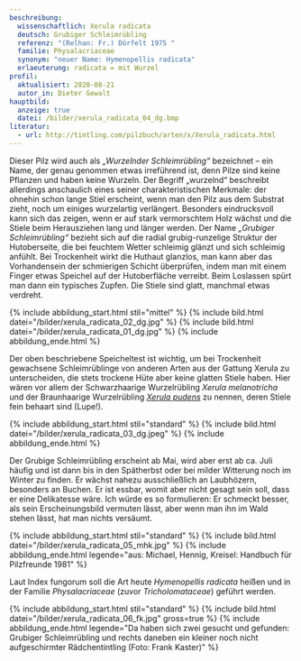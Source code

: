 ```yaml
---
beschreibung:
  wissenschaftlich: Xerula radicata
  deutsch: Grubiger Schleimrübling
  referenz: "(Relhan: Fr.) Dörfelt 1975 "
  familie: Physalacriaceae
  synonym: "neuer Name: Hymenopellis radicata"
  erlaeuterung: radicata = mit Wurzel
profil:
  aktualisiert: 2020-08-21
  autor_in: Dieter Gewalt
hauptbild:
  anzeige: true
  datei: /bilder/xerula_radicata_04_dg.bmp
literatur:
  - url: http://tintling.com/pilzbuch/arten/x/Xerula_radicata.html
---
```

Dieser Pilz wird auch als *„Wurzelnder Schleimrübling“* bezeichnet – ein Name, der genau genommen etwas irreführend ist, denn Pilze sind keine Pflanzen und haben keine Wurzeln. Der Begriff „wurzelnd“ beschreibt allerdings anschaulich eines seiner charakteristischen Merkmale: der ohnehin schon lange Stiel erscheint, wenn man den Pilz aus dem Substrat zieht, noch um einiges wurzelartig verlängert. Besonders eindrucksvoll kann sich das zeigen, wenn er auf stark vermorschtem Holz wächst und die Stiele beim Herausziehen lang und länger werden. Der Name *„Grubiger Schleimrübling“* bezieht sich auf die radial grubig-runzelige Struktur der Hutoberseite, die bei feuchtem Wetter schleimig glänzt und sich schleimig anfühlt. Bei Trockenheit wirkt die Huthaut glanzlos, man kann aber das Vorhandensein der schmierigen Schicht überprüfen, indem man mit einem Finger etwas Speichel auf der Hutoberfläche verreibt. Beim Loslassen spürt man dann ein typisches Zupfen. Die Stiele sind glatt, manchmal etwas verdreht.

{% include abbildung_start.html stil="mittel" %}
{% include bild.html datei="/bilder/xerula_radicata_02_dg.jpg" %}
{% include bild.html datei="/bilder/xerula_radicata_01_dg.jpg" %}
{% include abbildung_ende.html %}

Der oben beschriebene Speicheltest ist wichtig, um bei Trockenheit gewachsene Schleimrüblinge von anderen Arten aus der Gattung Xerula zu unterscheiden, die stets trockene Hüte aber keine glatten Stiele haben. Hier wären vor allem der Schwarzhaarige Wurzelrübling *Xerula melanotricha* und der Braunhaarige Wurzelrübling *[Xerula pudens](/pilze/xerula-pudens-braunhaariger-wurzelrübling)* zu nennen, deren Stiele fein behaart sind (Lupe!). 

{% include abbildung_start.html stil="standard" %}
{% include bild.html datei="/bilder/xerula_radicata_03_dg.jpeg" %}
{% include abbildung_ende.html %}

Der Grubige Schleimrübling erscheint ab Mai, wird aber erst ab ca. Juli häufig und ist dann bis in den Spätherbst oder bei milder Witterung noch im Winter zu finden. Er wächst nahezu ausschließlich an Laubhözern, besonders an Buchen. Er ist essbar, womit aber nicht gesagt sein soll, dass er eine Delikatesse wäre. Ich würde es so formulieren: Er schmeckt besser, als sein Erscheinungsbild vermuten lässt, aber wenn man ihn im Wald stehen lässt, hat man nichts versäumt.

{% include abbildung_start.html stil="standard" %}
{% include bild.html datei="/bilder/xerula_radicata_05_mhk.jpg" %}
{% include abbildung_ende.html legende="aus: Michael, Hennig, Kreisel: Handbuch für Pilzfreunde 1981" %}

Laut Index fungorum soll die Art heute *Hymenopellis radicata* heißen und in der Familie *Physalacriaceae* (zuvor *Tricholomataceae*) geführt werden.

{% include abbildung_start.html stil="standard" %}
{% include bild.html datei="/bilder/xerula_radicata_06_fk.jpg" gross=true %}
{% include abbildung_ende.html legende="Da haben sich zwei gesucht und gefunden: Grubiger Schleimrübling und rechts daneben ein kleiner noch nicht aufgeschirmter Rädchentintling (Foto: Frank Kaster)" %}